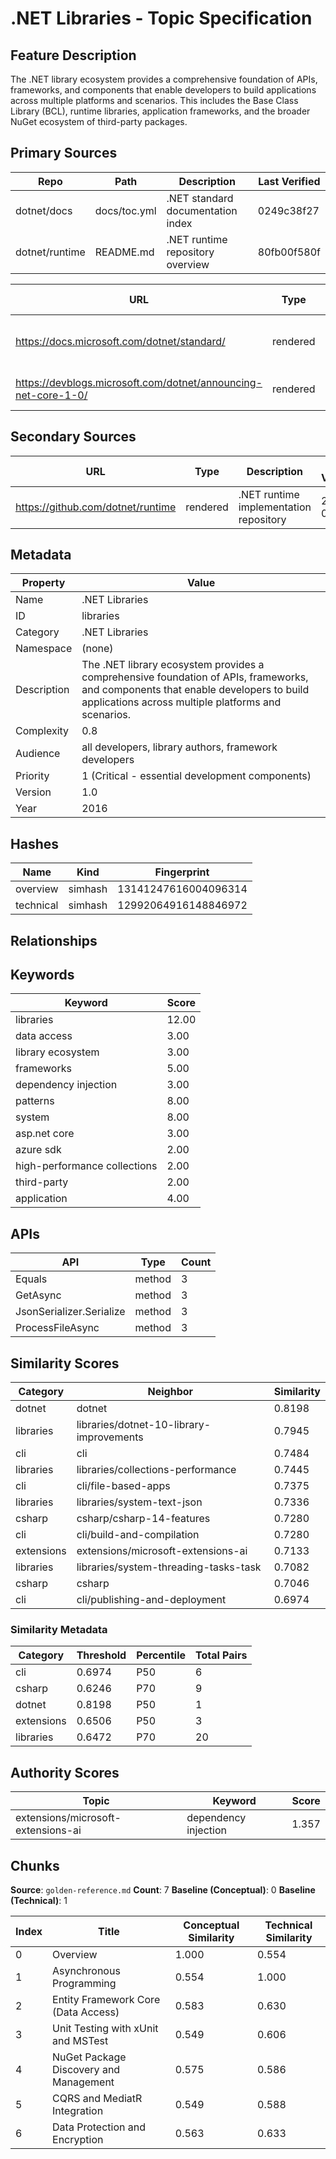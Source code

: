# .NET Libraries - Topic Specification

## Feature Description

The .NET library ecosystem provides a comprehensive foundation of APIs, frameworks, and components that enable developers to build applications across multiple platforms and scenarios. This includes the Base Class Library (BCL), runtime libraries, application frameworks, and the broader NuGet ecosystem of third-party packages.

## Primary Sources

| Repo | Path | Description | Last Verified |
| --- | --- | --- | --- |
| dotnet/docs | docs/toc.yml | .NET standard documentation index | 0249c38f27 |
| dotnet/runtime | README.md | .NET runtime repository overview | 80fb00f580f |

| URL | Type | Description | Last Verified |
| --- | --- | --- | --- |
| https://docs.microsoft.com/dotnet/standard/ | rendered | Main .NET standard library documentation | 2025-09-20 |
| https://devblogs.microsoft.com/dotnet/announcing-net-core-1-0/ | rendered | Official .NET Core 1.0 announcement | 2025-09-20 |

## Secondary Sources

| URL | Type | Description | Last Verified |
| --- | --- | --- | --- |
| https://github.com/dotnet/runtime | rendered | .NET runtime implementation repository | 2025-09-20 |

## Metadata

| Property | Value |
| --- | --- |
| Name | .NET Libraries |
| ID | libraries |
| Category | .NET Libraries |
| Namespace | (none) |
| Description | The .NET library ecosystem provides a comprehensive foundation of APIs, frameworks, and components that enable developers to build applications across multiple platforms and scenarios. |
| Complexity | 0.8 |
| Audience | all developers, library authors, framework developers |
| Priority | 1 (Critical - essential development components) |
| Version | 1.0 |
| Year | 2016 |

## Hashes

| Name | Kind | Fingerprint |
|------|------|-------------|
| overview | simhash | 13141247616004096314 |
| technical | simhash | 12992064916148846972 |

## Relationships

## Keywords

| Keyword | Score |
|---------|-------|
| libraries | 12.00 |
| data access | 3.00 |
| library ecosystem | 3.00 |
| frameworks | 5.00 |
| dependency injection | 3.00 |
| patterns | 8.00 |
| system | 8.00 |
| asp.net core | 3.00 |
| azure sdk | 2.00 |
| high-performance collections | 2.00 |
| third-party | 2.00 |
| application | 4.00 |

## APIs

| API | Type | Count |
|-----|------|-------|
| Equals | method | 3 |
| GetAsync | method | 3 |
| JsonSerializer.Serialize | method | 3 |
| ProcessFileAsync | method | 3 |

## Similarity Scores

| Category | Neighbor | Similarity |
|----------|----------|------------|
| dotnet | dotnet | 0.8198 |
| libraries | libraries/dotnet-10-library-improvements | 0.7945 |
| cli | cli | 0.7484 |
| libraries | libraries/collections-performance | 0.7445 |
| cli | cli/file-based-apps | 0.7375 |
| libraries | libraries/system-text-json | 0.7336 |
| csharp | csharp/csharp-14-features | 0.7280 |
| cli | cli/build-and-compilation | 0.7280 |
| extensions | extensions/microsoft-extensions-ai | 0.7133 |
| libraries | libraries/system-threading-tasks-task | 0.7082 |
| csharp | csharp | 0.7046 |
| cli | cli/publishing-and-deployment | 0.6974 |

### Similarity Metadata

| Category | Threshold | Percentile | Total Pairs |
|----------|-----------|------------|-------------|
| cli | 0.6974 | P50 | 6 |
| csharp | 0.6246 | P70 | 9 |
| dotnet | 0.8198 | P50 | 1 |
| extensions | 0.6506 | P50 | 3 |
| libraries | 0.6472 | P70 | 20 |

## Authority Scores

| Topic | Keyword | Score |
|-------|---------|-------|
| extensions/microsoft-extensions-ai | dependency injection | 1.357 |


## Chunks

**Source**: `golden-reference.md`
**Count**: 7
**Baseline (Conceptual)**: 0
**Baseline (Technical)**: 1

| Index | Title | Conceptual Similarity | Technical Similarity |
|-------|-------|----------------------|---------------------|
| 0 | Overview | 1.000 | 0.554 |
| 1 | Asynchronous Programming | 0.554 | 1.000 |
| 2 | Entity Framework Core (Data Access) | 0.583 | 0.630 |
| 3 | Unit Testing with xUnit and MSTest | 0.549 | 0.606 |
| 4 | NuGet Package Discovery and Management | 0.575 | 0.586 |
| 5 | CQRS and MediatR Integration | 0.549 | 0.588 |
| 6 | Data Protection and Encryption | 0.563 | 0.633 |
